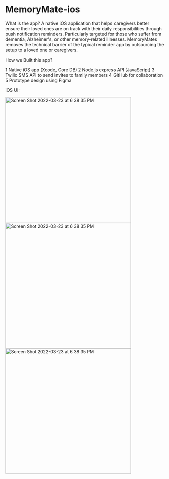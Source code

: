 # MemoryMate-ios

What is the app?
A native iOS application that helps caregivers better ensure their loved ones are on track with their daily responsibilities through push notification reminders. Particularly targeted for those who suffer from dementia, Alzheimer's, or other memory-related illnesses.
MemoryMates removes the technical barrier of the typical reminder app by outsourcing the setup to a loved one or caregivers. 

How we Built this app?

1 Native iOS app (Xcode, Core DB)
2 Node.js express API (JavaScript)
3 Twilio SMS API to send invites to family members
4 GitHub for collaboration
5 Prototype design using Figma

iOS UI:

<img width="398" alt="Screen Shot 2022-03-23 at 6 38 35 PM" src="https://user-images.githubusercontent.com/74334552/218310868-f00d4aa8-c5f0-4234-be1f-1e1602bfc39c.png">


<img width="398" alt="Screen Shot 2022-03-23 at 6 38 35 PM" src="https://user-images.githubusercontent.com/74334552/218310946-2271f78c-5615-474f-a8b2-9511fd828f06.png">


<img width="398" alt="Screen Shot 2022-03-23 at 6 38 35 PM" src="https://user-images.githubusercontent.com/74334552/218310946-2271f78c-5615-474f-a8b2-9511fd828f06.png">
